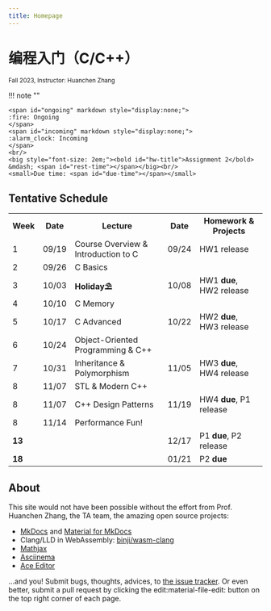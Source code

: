 ```yaml
---
title: Homepage
---
```


# 编程入门（C/C++）

<small>
Fall 2023, Instructor: Huanchen Zhang
</small>

!!! note ""

    <span id="ongoing" markdown style="display:none;">
    :fire: Ongoing
    </span>
    <span id="incoming" markdown style="display:none;">
    :alarm_clock: Incoming
    </span>
    <br/>
    <big style="font-size: 2em;"><bold id="hw-title">Assignment 2</bold> &mdash; <span id="rest-time"></span></big><br/>
    <small>Due time: <span id="due-time"></span></small>

<script>
    const schedule = {
        'Assginment 1': ['2023/09/24 23:59:00 GMT+08:00', '2023/10/08 23:59:00 GMT+08:00'],
        'Assginment 2': ['2023/10/08 23:59:00 GMT+08:00', '2023/10/22 23:59:00 GMT+08:00'],
        'Assginment 3': ['2023/10/22 23:59:00 GMT+08:00', '2023/11/05 23:59:00 GMT+08:00'],
        'Assginment 4': ['2023/11/05 23:59:00 GMT+08:00', '2023/11/19 23:59:00 GMT+08:00'],
        'Project 1': ['2023/11/19 23:59:00 GMT+08:00', '2023/12/17 23:59:00 GMT+08:00'],
        'Project 2': ['2023/12/27 23:59:00 GMT+08:00', '2024/01/21 23:59:00 GMT+08:00'],
    };
        function setTime() {
            const cur_date = new Date();
            let due_date = null;
            let title = '';
            let state = 'finished';
            for (let [k, [start, end]] of Object.entries(schedule)) {
                start = new Date(start);
                end = new Date(end);
                if (start < cur_date && cur_date < end) {
                    due_date = end;
                    title = k;
                    state = 'ongoing';
                    break;
                } else if (cur_date > end && (end > due_date || due_date === null)) {
                    title = k;
                    due_date = end;
                } else if (cur_date < start && (start < due_date || due_date === null)) {
                    title = k;
                    due_date = start;
                    state = 'incoming';
                }
            }
            if (state === 'ongoing') {
                document.getElementById('ongoing').style.display = 'inline';
                document.getElementById('incoming').style.display = 'none';
            } else if (state === 'incoming') {
                document.getElementById('incoming').style.display = 'inline';
                document.getElementById('ongoing').style.display = 'none';
            }
            document.getElementById('due-time').innerHTML = due_date.toLocaleString();
            document.getElementById('hw-title').innerHTML = title;
            let diff = due_date.getTime() - cur_date.getTime();
            let str = '';
            if (diff < 0) {
                str = 'Finished';
            } else {
                let s = diff / 1000;
                let m = s / 60;
                let h = m / 60;
                let d = h / 24;
                if (d == 1) {
                    str += '1 day ';
                } else if (d > 1) {
                    str += Math.floor(d) + ' days ';
                }
                str += `${Math.floor(h)%24}h ${Math.floor(m)%60}m ${Math.floor(s)%60}s`;
            }
            let el = document.getElementById('rest-time');
            el.innerHTML = str;
        }
        setTime();
        setInterval(setTime, 500);
</script>

## Tentative Schedule

<table markdown>
<tbody markdown>
<tr>
<th>Week</th><th>Date</th><th>Lecture</th><th>Date</th><th>Homework & Projects</th>
</tr>
<tr markdown>
<td>1</td><td>09/19</td><td>Course Overview & Introduction to C</td><td><time datetime="2023-09-24">09/24</time></td><td markdown>HW1 release</td>
</tr>
<tr>
<td>2</td><td>09/26</td><td>C Basics</td><td></td><td></td>
</tr>
<tr>
<td>3</td><td>10/03</td><td><strong>Holiday⛱️</strong></td><td>10/08</td><td>HW1 <strong>due</strong>, HW2 release</td>
</tr>
<tr markdown>
<td>4</td><td>10/10</td><td>C Memory</td><td></td><td></td>
</tr>
<tr>
<td>5</td><td>10/17</td><td>C Advanced</td><td>10/22</td><td>HW2 <strong>due</strong>, HW3 release</td>
</tr>
<tr markdown>
<td>6</td><td>10/24</td><td>Object-Oriented Programming & C++</td><td></td><td></td>
</tr>
<tr>
<td>7</td><td>10/31</td><td>Inheritance & Polymorphism</td><td>11/05</td><td>HW3 <strong>due</strong>, HW4 release</td>
</tr>
<tr markdown>
<td>8</td><td>11/07</td><td>STL & Modern C++</td><td></td><td></td>
</tr>
<tr markdown>
<td>8</td><td>11/07</td><td>C++ Design Patterns</td><td>11/19</td><td>HW4 <strong>due</strong>, P1 release</td>
</tr>
<tr markdown>
<td>8</td><td>11/14</td><td>Performance Fun!</td><td></td><td></td>
</tr>
<tr markdown>
<td><strong>13</strong></td><td></td><td></td><td>12/17</td><td>P1 <strong>due</strong>, P2 release</td>
</tr>
<tr markdown>
<td><strong>18</strong></td><td></td><td></td><td>01/21</td><td markdown>P2 <strong>due</strong></td>
</tr>
</tbody>
</table>

## About

This site would not have been possible without the effort from Prof. Huanchen Zhang, the TA team, the amazing open source projects:

* [MkDocs](https://www.mkdocs.org/) and [Material for MkDocs](https://squidfunk.github.io/mkdocs-material/)
* Clang/LLD in WebAssembly: [binji/wasm-clang](https://github.com/binji/wasm-clang)
* [Mathjax](https://www.mathjax.org/)
* [Asciinema](https://asciinema.org/)
* [Ace Editor](https://ace.c9.io/)

...and you! Submit bugs, thoughts, advices, to [the issue tracker](https://github.com/Yao-class-cpp-studio/wiki/issues).
Or even better, submit a pull request by clicking the edit:material-file-edit: button on the top right corner of each page.
